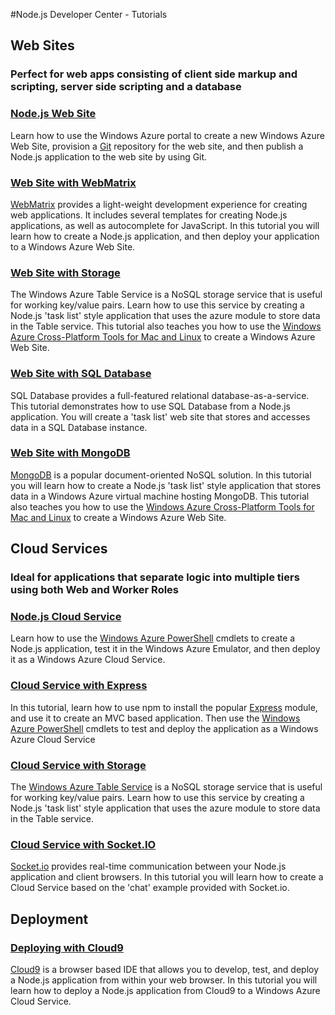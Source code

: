 <properties linkid="devnav-nodejs-tutorials" urlDisplayName="Tutorials" pageTitle="Windows Azure Node.js tutorials" metaKeywords="Node.js tutorials Windows Azure, Node.js tutorials Azure, Azure Node.js tutorials, Azure Node.js" description="Find tutorials about using Node.js with Windows Azure." metaCanonical="" services="" documentationCenter="" title="Node.js Developer Center - Tutorials" authors=""  solutions="" writer="" manager="" editor=""  />




#Node.js Developer Center - Tutorials
## Web Sites
<h3 class="subtext">Perfect for web apps consisting of client side markup and scripting, server side scripting and a database</h3> 

### [Node.js Web Site] ###
Learn how to use the Windows Azure portal to create a new Windows Azure Web Site, provision a [Git] repository for the web site, and then publish a Node.js application to the web site by using Git.

### [Web Site with WebMatrix] ###
[WebMatrix] provides a light-weight development experience for creating web applications. It includes several templates for creating Node.js applications, as well as autocomplete for JavaScript. In this tutorial you will learn how to create a Node.js application, and then deploy your application to a Windows Azure Web Site.

### [Web Site with Storage]
The Windows Azure Table Service is a NoSQL storage service that is useful for working key/value pairs. Learn how to use this service by creating a Node.js 'task list' style application that uses the azure module to store data in the Table service. This tutorial also teaches you how to use the [Windows Azure Cross-Platform Tools for Mac and Linux] to create a Windows Azure Web Site.


### [Web Site with SQL Database]

SQL Database provides a full-featured relational database-as-a-service. This tutorial demonstrates how to use SQL Database from a Node.js application. You will create a 'task list' web site that stores and accesses data in a SQL Database instance.

### [Web Site with MongoDB]

[MongoDB] is a popular document-oriented NoSQL solution. In this tutorial you will learn how to create a Node.js 'task list' style application that stores data in a Windows Azure virtual machine hosting MongoDB. This tutorial also teaches you how to use the [Windows Azure Cross-Platform Tools for Mac and Linux] to create a Windows Azure Web Site.

## Cloud Services
<h3 class="subtext">Ideal for applications that separate logic into multiple tiers using both Web and Worker Roles
</h3>

### [Node.js Cloud Service]
Learn how to use the [Windows Azure PowerShell] cmdlets to create a Node.js application, test it in the Windows Azure Emulator, and then deploy it as a Windows Azure Cloud Service.

### [Cloud Service with Express]
In this tutorial, learn how to use npm to install the popular [Express] module, and use it to create an MVC based application. Then use the [Windows Azure PowerShell] cmdlets to test and deploy the application as a Windows Azure Cloud Service

### [Cloud Service with Storage]
The [Windows Azure Table Service] is a NoSQL storage service that is useful for working key/value pairs. Learn how to use this service by creating a Node.js 'task list' style application that uses the azure module to store data in the Table service.

### [Cloud Service with Socket.IO]
[Socket.io] provides real-time communication between your Node.js application and client browsers. In this tutorial you will learn how to create a Cloud Service based on the 'chat' example provided with Socket.io.

## Deployment

### [Deploying with Cloud9]
[Cloud9] is a browser based IDE that allows you to develop, test, and deploy a Node.js application from within your web browser. In this tutorial you will learn how to deploy a Node.js application from Cloud9 to a Windows Azure Cloud Service.

[Node.js Web Site]: /en-us/develop/nodejs/tutorials/create-a-website-(mac)/
[Web site with WebMatrix]: /en-us/develop/nodejs/tutorials/web-site-with-webmatrix/
[Web Site with Storage]: /en-us/develop/nodejs/tutorials/web-site-with-storage/
[Web Site with SQL Database]: /en-us/develop/nodejs/tutorials/web-site-with-sql-database/
[Web Site with MongoDB]: /en-us/develop/nodejs/tutorials/website-with-mongodb-(mac)/
[Node.js Cloud Service]: /en-us/develop/nodejs/tutorials/getting-started/
[Cloud Service with Express]: /en-us/develop/nodejs/tutorials/web-app-with-express/
[Cloud Service with Storage]: /en-us/develop/nodejs/tutorials/web-app-with-storage/
[Cloud Service with MongoDB]: /en-us/develop/nodejs/tutorials/web-app-with-mongodb/
[Cloud Service with Socket.IO]: /en-us/develop/nodejs/tutorials/app-using-socketio/
[Deploying with Cloud9]: /en-us/develop/nodejs/tutorials/deploying-with-cloud9/

[Cloud9]: http://http://c9.io/
[MongoDB]: http://www.mongodb.org/
[Socket.io]: http://socket.io/
[Express]: http://expressjs.com/
[WebMatrix]: /en-us/develop/downloads/webmatrix-overview/
[Git]: http://git-scm.com/
[Web Site with WebMatrix]: /en-us/develop/nodejs/tutorials/web-site-with-webmatrix/
[Windows Azure Cross-Platform Tools for Mac and Linux]: /en-us/develop/nodejs/how-to-guides/command-line-tools/
[Windows Azure PowerShell]: /en-us/develop/nodejs/how-to-guides/powershell-cmdlets/
[Windows Azure Table Service]: /en-us/develop/nodejs/how-to-guides/table-services/